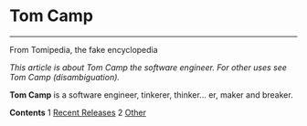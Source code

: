 # Tom Camp
----
From Tomipedia, the fake encyclopedia

  _This article is about Tom Camp the software engineer. For other uses see Tom Camp (disambiguation)._

**Tom Camp** is a software engineer, tinkerer, thinker... er, maker and breaker. 

**Contents**
1 [Recent Releases](#releases)
2 [Other](#other)
